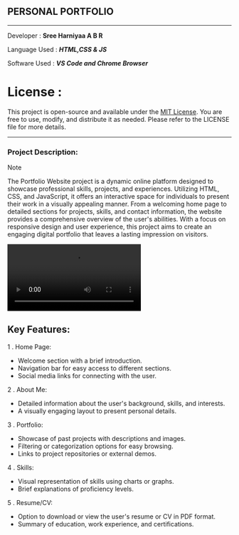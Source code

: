## PERSONAL PORTFOLIO

---------------------------------------------------

Developer : **Sree Harniyaa A B R**

Language Used : ***HTML,CSS & JS***

Software Used : ***VS Code and Chrome Browser***

# License :

This project is open-source and available under the [MIT License](https://github.com/Harniyaa/harniyaa.github.io/blob/785e92cbd1882104e83d6752358c4b418e96d7c0/LICENSE). You are free to use, modify, and distribute it as needed. Please refer to the LICENSE file for more details.


---------------------------------------------------

### Project Description:

>[!NOTE]
 The Portfolio Website project is a dynamic online platform designed to showcase professional skills, projects, and experiences. Utilizing HTML, CSS, and JavaScript, it offers an interactive space for individuals to present their work in a visually appealing manner. From a welcoming home page to detailed sections for projects, skills, and contact information, the website provides a comprehensive overview of the user's abilities. With a focus on responsive design and user experience, this project aims to create an engaging digital portfolio that leaves a lasting impression on visitors.


![Video](demo.mp4)




## Key Features:

1 .  Home Page:
* Welcome section with a brief introduction.
* Navigation bar for easy access to different sections.
* Social media links for connecting with the user.
  
2 . About Me:
* Detailed information about the user's background, skills, and interests.
* A visually engaging layout to present personal details.
  
3 . Portfolio:
* Showcase of past projects with descriptions and images.
* Filtering or categorization options for easy browsing.
* Links to project repositories or external demos.

4 . Skills:
* Visual representation of skills using charts or graphs.
* Brief explanations of proficiency levels.

5 . Resume/CV:
* Option to download or view the user's resume or CV in PDF format.
* Summary of education, work experience, and certifications.






  
